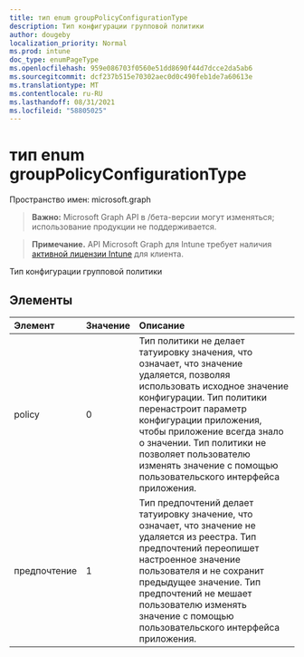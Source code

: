 ```yaml
---
title: тип enum groupPolicyConfigurationType
description: Тип конфигурации групповой политики
author: dougeby
localization_priority: Normal
ms.prod: intune
doc_type: enumPageType
ms.openlocfilehash: 959e086703f0560e51dd8690f44d7dcce2da5ab6
ms.sourcegitcommit: dcf237b515e70302aec0d0c490feb1de7a60613e
ms.translationtype: MT
ms.contentlocale: ru-RU
ms.lasthandoff: 08/31/2021
ms.locfileid: "58805025"
---
```

# <a name="grouppolicyconfigurationtype-enum-type"></a>тип enum groupPolicyConfigurationType

Пространство имен: microsoft.graph

> **Важно:** Microsoft Graph API в /бета-версии могут изменяться; использование продукции не поддерживается.

> **Примечание.** API Microsoft Graph для Intune требует наличия [активной лицензии Intune](https://go.microsoft.com/fwlink/?linkid=839381) для клиента.

Тип конфигурации групповой политики

## <a name="members"></a>Элементы
|Элемент|Значение|Описание|
|:---|:---|:---|
|policy|0|Тип политики не делает татуировку значения, что означает, что значение удаляется, позволяя использовать исходное значение конфигурации. Тип политики перенастроит параметр конфигурации приложения, чтобы приложение всегда знало о значении. Тип политики не позволяет пользователю изменять значение с помощью пользовательского интерфейса приложения.|
|предпочтение|1|Тип предпочтений делает татуировку значение, что означает, что значение не удаляется из реестра. Тип предпочтений переопишет настроенное значение пользователя и не сохранит предыдущее значение. Тип предпочтений не мешает пользователю изменять значение с помощью пользовательского интерфейса приложения.|



